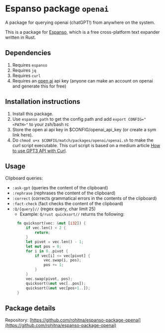 # Espanso package `openai`

A package for querying openai (chatGPT!) from anywhere on the system.

This is a package for [Espanso](https://espanso.org/), which is a free cross-platform text expander written in Rust.

## Dependencies
1. Requires `espanso`
2. Requires `jq`
3. Requires `curl`
4. Requires an [open ai](https://platform.openai.com) api key (anyone can make an account on openai and generate this for free)

## Installation instructions
1. Install this package.
2. Use `espanso path` to get the config path <PATH> and add `export CONFIG="<PATH>"` to your zsh/bash rc
3. Store the open ai api key in $CONFIG/openai_api_key (or create a sym link here).
4. Do `chmod u+x $CONFIG/match/packages/openai/openai.sh` to make the curl script executable. This curl script is based on a medium article [How to use GPT3 API with Curl](https://medium.com/geekculture/2022-how-to-use-chatgpt-api-with-curl-88830dec8a65).


## Usage
Clipboard queries:
- `:ask-gpt` (queries the content of the clipboard)
- `:rephrase` (rephrases the content of the clipboard)
- `:correct` (corrects grammatical errors in the contents of the clipboard)
- `:fact-check` (fact checks the content of the clipboard)
- `:Q/{query}//` (regex query, char limit 25)
  - Example: `Q/rust quicksort//` returns the following:
  ```rust
    fn quicksort(vec: &mut [i32]) {
        if vec.len() < 2 {
            return;
        }
        let pivot = vec.len() - 1;
        let mut pos = 0;
        for i in 0..pivot {
            if vec[i] <= vec[pivot] {
                vec.swap(i, pos);
                pos += 1;
            }
        }
        vec.swap(pivot, pos);
        quicksort(&mut vec[..pos]);
        quicksort(&mut vec[pos+1..]);
    }
    ```

## Package details

Repository: [https://github.com/rohitna/espanso-package-openai](https://github.com/rohitna/espanso-package-openai)